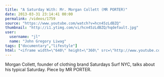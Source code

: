 ```yaml
---
title: "A Saturday With: Mr. Morgan Collett (MR PORTER)"
date: 2013-03-31 23:14:41 00:00
permalink: /videos/1759
source: "https://www.youtube.com/watch?v=hcn45zLdBZQ"
thumbnail: "http://i1.ytimg.com/vi/hcn45zLdBZQ/hqdefault.jpg"
user:
  username: "jl"
  name: "John Gregory Liwag"
tags: ["documentary","lifestyle"]
html: "<iframe width=\"640\" height=\"360\" src=\"http://www.youtube.com/embed/hcn45zLdBZQ?wmode=transparent&feature=oembed\" frameborder=\"0\" allowfullscreen></iframe>"
---
```


Morgan Collett, founder of clothing brand Saturdays Surf NYC, talks about his typical Saturday. Piece by MR PORTER.